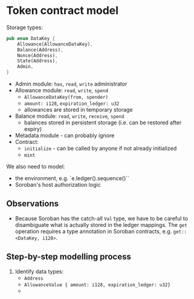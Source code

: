 # Token contract model

Storage types:

```Rust
pub enum DataKey {
    Allowance(AllowanceDataKey),
    Balance(Address),
    Nonce(Address),
    State(Address),
    Admin,
}
```

- Admin module: `has`, `read`, `write` administrator
- Allowance module: `read`, `write`, `spend`
	- `AllowanceDataKey(from, spender)`
	- `amount: i128`, `expiration_ledger: u32`
	- allowances are stored in temporary storage
- Balance module: `read`, `write`, `receive`, `spend`
	- balances stored in persistent storage (i.e. can be restored after expiry)
- Metadata module - can probably ignore
- Contract:
	- `initialize` - can be called by anyone if not already initialized
	- `mint`

We also need to model:
 - the environment, e.g. `e.ledger().sequence()``
 - Soroban's host authorization logic
 

## Observations

- Because Soroban has the catch-all `Val` type, we have to be careful to
  disambiguate what is actually stored in the ledger mappings. The `get`
  operation requires a type annotation in Soroban contracts, e.g.
  `get::<DataKey, i128>`.



## Step-by-step modelling process

1. Identify data types:
    - `Address`
    - `AllowanceValue { amount: i128, expiration_ledger: u32}`
    - 